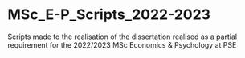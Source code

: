 # MSc_E-P_Scripts_2022-2023
Scripts made to the realisation of the dissertation realised as a partial requirement for the 2022/2023 MSc Economics &amp; Psychology at PSE
